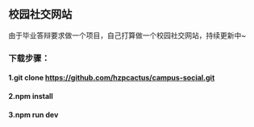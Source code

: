 ## 校园社交网站
由于毕业答辩要求做一个项目，自己打算做一个校园社交网站，持续更新中~
### 下载步骤：
#### 1.git clone https://github.com/hzpcactus/campus-social.git
#### 2.npm install
#### 3.npm run dev
